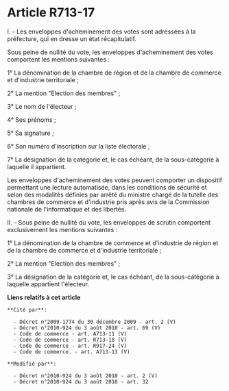 # Article R713-17

I. - Les enveloppes d'acheminement des votes sont adressées à la préfecture, qui en dresse un état récapitulatif.

Sous peine de nullité du vote, les enveloppes d'acheminement des votes comportent les mentions suivantes :

1° La dénomination de la chambre de région et de la chambre de commerce et d'industrie territoriale ;

2° La mention "Election des membres" ;

3° Le nom de l'électeur ;

4° Ses prénoms ;

5° Sa signature ;

6° Son numéro d'inscription sur la liste électorale ;

7° La désignation de la catégorie et, le cas échéant, de la sous-catégorie à laquelle il appartient.

Les enveloppes d'acheminement des votes peuvent comporter un dispositif permettant une lecture automatisée, dans les
conditions de sécurité et selon des modalités définies par arrêté du ministre chargé de la tutelle des chambres de commerce
et d'industrie pris après avis de la Commission nationale de l'informatique et des libertés.

II. - Sous peine de nullité du vote, les enveloppes de scrutin comportent exclusivement les mentions suivantes :

1° La dénomination de la chambre de commerce et d'industrie de région et de la chambre de commerce et d'industrie
territoriale ;

2° La mention "Election des membres" ;

3° La désignation de la catégorie et, le cas échéant, de la sous-catégorie à laquelle appartient l'électeur.

**Liens relatifs à cet article**

	**Cité par**:

	  - Décret n°2009-1774 du 30 décembre 2009 - art. 2 (V)
	  - Décret n°2010-924 du 3 août 2010 - art. 69 (V)
	  - Code de commerce - art. A713-11 (V)
	  - Code de commerce - art. R713-18 (V)
	  - Code de commerce - art. R917-24 (V)
	  - Code de commerce. - art. A713-13 (V)

	**Modifié par**:

	  - Décret n°2010-924 du 3 août 2010 - art. 2 (V)
	  - Décret n°2010-924 du 3 août 2010 - art. 32
